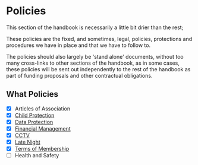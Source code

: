 # Policies

This section of the handbook is necessarily a little bit drier than the rest; 

These policies are the fixed, and sometimes, legal, policies, protections and procedures we have in place and that we have to follow to.

The policies should also largely be 'stand alone' documents, without too many cross-links to other sections of the handbook, as in some cases, these policies will be sent out independently to the rest of the handbook as part of funding proposals and other contractual obligations.

## What Policies

- [x] Articles of Association
- [x] [Child Protection](child_protection.md)
- [x] [Data Protection](data_protection.md)
- [x] [Financial Management](financial_management.md)
- [x] [CCTV](cctv.md)
- [x] [Late Night](late_night.md)
- [x] [Terms of Membership](terms_of_membership.md)
- [ ] Health and Safety